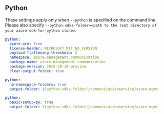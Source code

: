 ## Python

These settings apply only when `--python` is specified on the command line.
Please also specify `--python-sdks-folder=<path to the root directory of your azure-sdk-for-python clone>`.

```yaml $(python)
python:
  azure-arm: true
  license-header: MICROSOFT_MIT_NO_VERSION
  payload-flattening-threshold: 2
  namespace: azure.management.communication
  package-name: azure-management-communication
  package-version: 2019-10-10-preview
  clear-output-folder: true
```

```yaml $(python) && $(python-mode) == 'update'
python:
  no-namespace-folders: true
  output-folder: $(python-sdks-folder)/communicationservice/azure-mgmt-communication/azure/mgmt/communicationservice
```
```yaml $(python) && $(python-mode) == 'create'
python:
  basic-setup-py: true
  output-folder: $(python-sdks-folder)/communicationservice/azure-mgmt-communication
```
